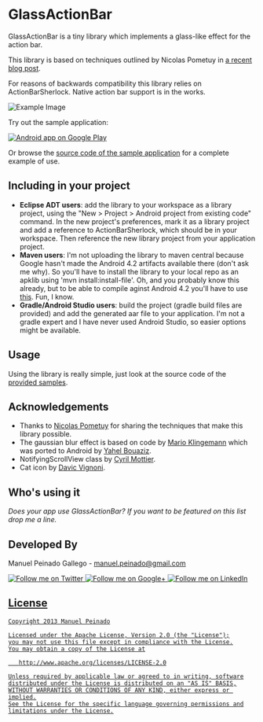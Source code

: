 GlassActionBar
==================

GlassActionBar is a tiny library which implements a glass-like effect for the action bar.

This library is based on techniques outlined by Nicolas Pometuy in [a recent blog post][1].

For reasons of backwards compatibility this library relies on ActionBarSherlock. Native action bar support is in the works.

![Example Image][2]

Try out the sample application:

<a href="https://play.google.com/store/apps/details?id=com.manuelpeinado.glassactionbardemo">
  <img alt="Android app on Google Play"
       src="https://developer.android.com/images/brand/en_app_rgb_wo_45.png" />
</a>

Or browse the [source code of the sample application][3] for a complete example of use.

Including in your project
-------------------------

* **Eclipse ADT users**: add the library to your workspace as a library project, using the "New > Project > Android project from existing code" command. In the new project's preferences, mark it as a library project and add a reference to ActionBarSherlock, which should be in your workspace. Then reference the new library project from your application project.
* **Maven users**: I'm not uploading the library to maven central because Google hasn't made the Android 4.2 artifacts available there (don't ask me why). So you'll have to install the library to your local repo as an apklib using 'mvn install:install-file'. Oh, and you probably know this already, but to be able to compile aginst Android 4.2 you'll have to use [this][4]. Fun, I know.
* **Gradle/Android Studio users**: build the project (gradle build files are provided) and add the generated aar file to your application. I'm not a gradle expert and I have never used Android Studio, so easier options might be available.

Usage
-----

Using the library is really simple, just look at the source code of the [provided samples][5].


Acknowledgements
--------------------

* Thanks to [Nicolas Pometuy][1] for sharing the techniques that make this library possible.
* The gaussian blur effect is based on code by [Mario Klingemann][6] which was ported to Android by [Yahel Bouaziz][7].
* NotifyingScrollView class by [Cyril Mottier][8].
* Cat icon by [Davic Vignoni][9].

Who's using it
--------------

*Does your app use GlassActionBar? If you want to be featured on this list drop me a line.*


Developed By
--------------------

Manuel Peinado Gallego - <manuel.peinado@gmail.com>

<a href="https://twitter.com/mpg2">
  <img alt="Follow me on Twitter"
       src="https://raw.github.com/ManuelPeinado/NumericPageIndicator/master/art/twitter.png" />
</a>
<a href="https://plus.google.com/106514622630861903655">
  <img alt="Follow me on Google+"
       src="https://raw.github.com/ManuelPeinado/NumericPageIndicator/master/art/google-plus.png" />
</a>
<a href="http://www.linkedin.com/pub/manuel-peinado-gallego/1b/435/685">
  <img alt="Follow me on LinkedIn"
       src="https://raw.github.com/ManuelPeinado/NumericPageIndicator/master/art/linkedin.png" />


License
-----------

    Copyright 2013 Manuel Peinado

    Licensed under the Apache License, Version 2.0 (the "License");
    you may not use this file except in compliance with the License.
    You may obtain a copy of the License at

       http://www.apache.org/licenses/LICENSE-2.0

    Unless required by applicable law or agreed to in writing, software
    distributed under the License is distributed on an "AS IS" BASIS,
    WITHOUT WARRANTIES OR CONDITIONS OF ANY KIND, either express or implied.
    See the License for the specific language governing permissions and
    limitations under the License.




 [1]: http://nicolaspomepuy.fr/?p=18
 [2]: https://raw.github.com/ManuelPeinado/GlassActionBar/master/art/readme_pic.png
 [3]: https://github.com/ManuelPeinado/GlassActionBar/tree/master/sample
 [4]: https://github.com/mosabua/maven-android-sdk-deployer
 [5]: https://github.com/ManuelPeinado/GlassActionBar/tree/master/sample/src/com/manuelpeinado/glassactionbardemo/
 [6]: http://www.quasimondo.com/
 [7]: https://plus.google.com/107352914145283602089
 [8]: http://www.cyrilmottier.com
 [9]: http://www.icon-king.com/

